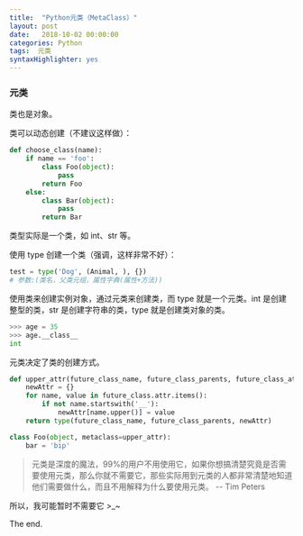 ```yaml
---
title:  "Python元类（MetaClass）"
layout: post
date:   2018-10-02 00:00:00
categories: Python
tags:  元类
syntaxHighlighter: yes
---
```


### 元类

类也是对象。

类可以动态创建（不建议这样做）：

```python
def choose_class(name):
    if name == 'foo':
        class Foo(object):
            pass
        return Foo
    else:
        class Bar(object):
            pass
        return Bar
```

类型实际是一个类，如 int、str 等。

<!--more-->

使用 type 创建一个类（强调，这样非常不好）：

```Python
test = type('Dog', (Animal, ), {})
# 参数:(类名，父类元组，属性字典(属性+方法))
```

使用类来创建实例对象，通过元类来创建类，而 type 就是一个元类。int 是创建整型的类，str 是创建字符串的类，type 就是创建类对象的类。

```python
>>> age = 35
>>> age.__class__
int
```



元类决定了类的创建方式。

```python
def upper_attr(future_class_name, future_class_parents, future_class_attr):
    newAttr = {}
    for name, value in future_class.attr.items():
        if not name.startswith('__'):
            newAttr[name.upper()] = value
    return type(future_class_name, future_class_parents, newAttr)

class Foo(object, metaclass=upper_attr):
    bar = 'bip'
```



> 元类是深度的魔法，99%的用户不用使用它，如果你想搞清楚究竟是否需要使用元类，那么你就不需要它，那些实际用到元类的人都非常清楚地知道他们需要做什么，而且不用解释为什么要使用元类。 -- Tim Peters



所以，我可能暂时不需要它 >_~

The end.
